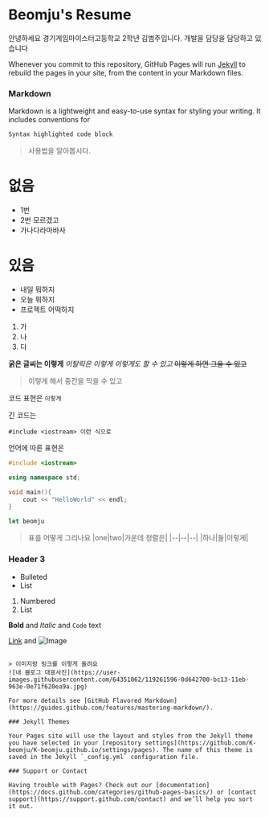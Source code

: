 # Beomju's Resume

안녕하세요 경기게임마이스터고등학교 2학년 김범주입니다. 개발을 담당을 담당하고 있습니다

Whenever you commit to this repository, GitHub Pages will run [Jekyll](https://jekyllrb.com/) to rebuild the pages in your site, from the content in your Markdown files.

### Markdown

Markdown is a lightweight and easy-to-use syntax for styling your writing. It includes conventions for

```markdown
Syntax highlighted code block
```

> 사용법을 알아봅시다.

# 없음
- 1번
- 2번 모르겠고
- 가나다라마바사

# 있음
- 내일 뭐하지
- 오늘 뭐하지
- 프로젝트 어떡하지

1. 가
2. 나
3. 다

**굵은 글씨는 이렇게**
_이탈릭은 이렇게_
*이렇게도 할 수 있고*
~~이렇게 하면 그을 수 있고~~

> 이렇게 해서 중간을 막을 수 있고

코드 표현은 `이렇게`

긴 코드는
```
#include <iostream> 이런 식으로
```

언어에 따른 표현은
```cpp
#include <iostream>

using namespace std;

void main(){
    cout << "HelloWorld" << endl;
}
```

```js
let beomju
```

> 표를 어떻게 그리나요
|one|two|가운데 정렬은|
|--|--|*--*|
|하나|둘|이렇게|

### Header 3

- Bulleted
- List

1. Numbered
2. List

**Bold** and _Italic_ and `Code` text

[Link](url) and ![Image](src)
```

> 이미지랑 링크를 이렇게 올려요
![내 블로그 대표사진](https://user-images.githubusercontent.com/64351062/119261596-0d642700-bc13-11eb-963e-0e71f620ea9a.jpg)

For more details see [GitHub Flavored Markdown](https://guides.github.com/features/mastering-markdown/).

### Jekyll Themes

Your Pages site will use the layout and styles from the Jekyll theme you have selected in your [repository settings](https://github.com/K-beomju/K-beomju.github.io/settings/pages). The name of this theme is saved in the Jekyll `_config.yml` configuration file.

### Support or Contact

Having trouble with Pages? Check out our [documentation](https://docs.github.com/categories/github-pages-basics/) or [contact support](https://support.github.com/contact) and we’ll help you sort it out.
